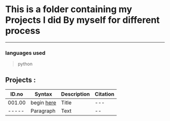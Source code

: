 # This is a folder containing my Projects I did By myself for different process

---

### languages used

> python 

## Projects :

| ID.no | Syntax | Description | Citation |
| ----- | ----------- | ----------- | -------- |
| 001.00 | begin [here](001.00/) | Title | --- |
| ----- | Paragraph | Text | -- |
